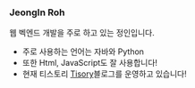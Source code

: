 ### JeongIn Roh

웹 벡엔드 개발을 주로 하고 있는 정인입니다.


* 주로 사용하는 언어는 자바와 Python
* 또한 Html, JavaScript도 잘 사용합니다!
* 현재 티스토리 [Tisory](https://aricode.tistory.com/)블로그를 운영하고 있습니다!


<!--
**nrnji/nrnji** is a ✨ _special_ ✨ repository because its `README.md` (this file) appears on your GitHub profile.

Here are some ideas to get you started:

- 🔭 I’m currently working on ...
- 🌱 I’m currently learning ...
- 👯 I’m looking to collaborate on ...
- 🤔 I’m looking for help with ...
- 💬 Ask me about ...
- 📫 How to reach me: ...
- 😄 Pronouns: ...
- ⚡ Fun fact: ...
-->
